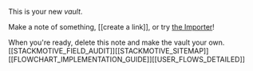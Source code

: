 This is your new *vault*.

Make a note of something, [[create a link]], or try [the Importer](https://help.obsidian.md/Plugins/Importer)!

When you're ready, delete this note and make the vault your own.[[STACKMOTIVE_FIELD_AUDIT]][[STACKMOTIVE_SITEMAP]][[FLOWCHART_IMPLEMENTATION_GUIDE]][[USER_FLOWS_DETAILED]]